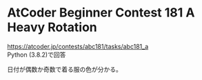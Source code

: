 # AtCoder Beginner Contest 181 A Heavy Rotation  
https://atcoder.jp/contests/abc181/tasks/abc181_a  
Python (3.8.2)で回答  

日付が偶数か奇数で着る服の色が分かる。
